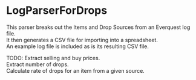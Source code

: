 # LogParserForDrops

This parser breaks out the Items and Drop Sources from an Everquest log file.  
It then generates a CSV file for importing into a spreadsheet.  
An example log file is included as is its resulting CSV file.

TODO:
  Extract selling and buy prices.  
  Extract number of drops.  
  Calculate rate of drops for an item from a given source.  
